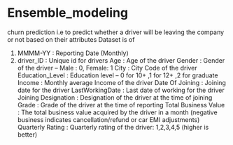 # Ensemble_modeling
churn prediction i.e to predict whether a driver will be leaving the company or not based on their attributes
Dataset is of
1. MMMM-YY : Reporting Date (Monthly)
2. driver_ID : Unique id for drivers
Age : Age of the driver
Gender : Gender of the driver – Male : 0, Female: 1
City : City Code of the driver
Education_Level : Education level – 0 for 10+ ,1 for 12+ ,2 for graduate
Income : Monthly average Income of the driver
Date Of Joining : Joining date for the driver
LastWorkingDate : Last date of working for the driver
Joining Designation : Designation of the driver at the time of joining
Grade : Grade of the driver at the time of reporting
Total Business Value : The total business value acquired by the driver in a month (negative business indicates cancellation/refund or car EMI adjustments)
Quarterly Rating : Quarterly rating of the driver: 1,2,3,4,5 (higher is better)
